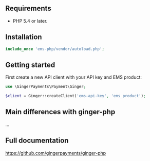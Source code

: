## Requirements

* PHP 5.4 or later.

## Installation

```php
include_once 'ems-php/vendor/autoload.php';
```

## Getting started

First create a new API client with your API key and EMS product:

```php
use \GingerPayments\Payment\Ginger;

$client = Ginger::createClient('ems-api-key', 'ems_product');
```

## Main differences with ginger-php
...


## Full documentation
https://github.com/gingerpayments/ginger-php